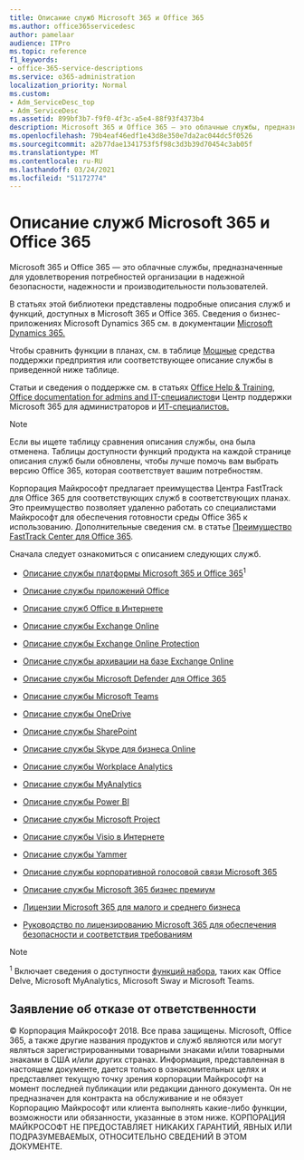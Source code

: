 ```yaml
---
title: Описание служб Microsoft 365 и Office 365
ms.author: office365servicedesc
author: pamelaar
audience: ITPro
ms.topic: reference
f1_keywords:
- office-365-service-descriptions
ms.service: o365-administration
localization_priority: Normal
ms.custom:
- Adm_ServiceDesc_top
- Adm_ServiceDesc
ms.assetid: 899bf3b7-f9f0-4f3c-a5e4-88f93f4373b4
description: Microsoft 365 и Office 365 — это облачные службы, предназначенные для удовлетворения потребностей организации в надежной безопасности, надежности и производительности пользователей.
ms.openlocfilehash: 79b4eaf46edf1e43d8e350e7da2ac044dc5f0526
ms.sourcegitcommit: a2b77dae1341753f5f98c3d3b39d70454c3ab05f
ms.translationtype: MT
ms.contentlocale: ru-RU
ms.lasthandoff: 03/24/2021
ms.locfileid: "51172774"
---
```

# <a name="microsoft-365-and-office-365-service-descriptions"></a>Описание служб Microsoft 365 и Office 365 

Microsoft 365 и Office 365 — это облачные службы, предназначенные для удовлетворения потребностей организации в надежной безопасности, надежности и производительности пользователей. 
  
В статьях этой библиотеки представлены подробные описания служб и функций, доступных в Microsoft 365 и Office 365. Сведения о бизнес-приложениях Microsoft Dynamics 365 см. в документации [Microsoft Dynamics 365.](/dynamics365/)

Чтобы сравнить функции в планах, см. в таблице [Мощные](https://go.microsoft.com/fwlink/?LinkID=799177&amp;clcid=0x409) средства поддержки предприятия или соответствующее описание службы в приведенной ниже таблице. 
  
Статьи и сведения о поддержке см. в статьях [Office Help & Training,](https://support.office.com/) [Office documentation for admins and IT-специалистов](/office/)и Центр поддержки Microsoft 365 для администраторов и [ИТ-специалистов.](/microsoft-365/)
  
> [!NOTE]
> Если вы ищете таблицу сравнения описания службы, она была отменена. Таблицы доступности функций продукта на каждой странице описания служб были обновлены, чтобы лучше помочь вам выбрать версию Office 365, которая соответствует вашим потребностям. 
  
Корпорация Майкрософт предлагает преимущества Центра FastTrack для Office 365 для соответствующих служб в соответствующих планах. Это преимущество позволяет удаленно работать со специалистами Майкрософт для обеспечения готовности среды Office 365 к использованию. Дополнительные сведения см. в статье [Преимущество FastTrack Center для Office 365](/fasttrack/O365-fasttrack-benefit-for-office-365).
  
Сначала следует ознакомиться с описанием следующих служб.
  
- [Описание службы платформы Microsoft 365 и Office 365](office-365-platform-service-description/office-365-platform-service-description.md)<sup>1</sup>

- [Описание службы приложений Office](office-applications-service-description/office-applications-service-description.md)

- [Описание служб Office в Интернете](office-online-service-description/office-online-service-description.md)

- [Описание службы Exchange Online](exchange-online-service-description/exchange-online-service-description.md)

- [Описание службы Exchange Online Protection](exchange-online-protection-service-description/exchange-online-protection-service-description.md)

- [Описание службы архивации на базе Exchange Online](exchange-online-archiving-service-description/exchange-online-archiving-service-description.md)

- [Описание службы Microsoft Defender для Office 365](office-365-advanced-threat-protection-service-description.md)

- [Описание службы Microsoft Teams](teams-service-description.md)

- [Описание службы OneDrive](onedrive-for-business-service-description.md)

- [Описание службы SharePoint](sharepoint-online-service-description/sharepoint-online-service-description.md)

- [Описание службы Skype для бизнеса Online](skype-for-business-online-service-description/skype-for-business-online-service-description.md)

- [Описание службы Workplace Analytics](workplace-analytics-service-description.md)

- [Описание службы MyAnalytics](mya-service-description.md)

- [Описание службы Power BI](power-bi-service-description.md)

- [Описание службы Microsoft Project](project-online-service-description/project-online-service-description.md)

- [Описание службы Visio в Интернете](visio-online-service-description/visio-online-service-description.md)

- [Описание службы Yammer](yammer-service-description/yammer-service-description.md)

- [Описание службы корпоративной голосовой связи Microsoft 365](microsoft-365-business-voice-service-description.md)

- [Описание службы Microsoft 365 бизнес премиум](microsoft-365-service-descriptions/microsoft-365-business-service-description.md)

- [Лицензии Microsoft 365 для малого и среднего бизнеса](microsoft-365-service-descriptions/licensing-microsoft-365-in-smb.md)

- [Руководство по лицензированию Microsoft 365 для обеспечения безопасности и соответствия требованиям](microsoft-365-service-descriptions/microsoft-365-tenantlevel-services-licensing-guidance/microsoft-365-security-compliance-licensing-guidance.md)


> [!NOTE]
> <sup>1</sup> Включает сведения о доступности [функций набора](./office-365-platform-service-description/office-365-suite-features.md), таких как Office Delve, Microsoft MyAnalytics, Microsoft Sway и Microsoft Teams.
  
## <a name="disclaimer"></a>Заявление об отказе от ответственности

&copy; Корпорация Майкрософт 2018. Все права защищены. Microsoft, Office 365, а также другие названия продуктов и служб являются или могут являться зарегистрированными товарными знаками и/или товарными знаками в США и/или других странах. Информация, представленная в настоящем документе, дается только в ознакомительных целях и представляет текущую точку зрения корпорации Майкрософт на момент последней публикации или редакции данного документа. Он не предназначен для контракта на обслуживание и не обязует Корпорацию Майкрософт или клиента выполнять какие-либо функции, возможности или обязанности, указанные в этом ниже. КОРПОРАЦИЯ МАЙКРОСОФТ НЕ ПРЕДОСТАВЛЯЕТ НИКАКИХ ГАРАНТИЙ, ЯВНЫХ ИЛИ ПОДРАЗУМЕВАЕМЫХ, ОТНОСИТЕЛЬНО СВЕДЕНИЙ В ЭТОМ ДОКУМЕНТЕ.
